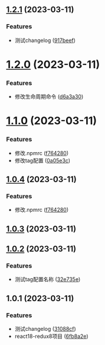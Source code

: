 ## [1.2.1](https://github.com/18355166248/diff-react-test/compare/1.2.0...1.2.1) (2023-03-11)


### Features

* 测试changelog ([917beef](https://github.com/18355166248/diff-react-test/commit/917beef5a5bbea59f9c5f821c03f6ac629939c82))



# [1.2.0](https://github.com/18355166248/diff-react-test/compare/1.1.0...1.2.0) (2023-03-11)


### Features

* 修改生命周期命令 ([d6a3a30](https://github.com/18355166248/diff-react-test/commit/d6a3a30701d31e368cb10ca288c09237d705b050))



# [1.1.0](https://github.com/18355166248/diff-react-test/compare/1.0.3...1.1.0) (2023-03-11)


### Features

* 修改.npmrc ([f764280](https://github.com/18355166248/diff-react-test/commit/f764280264ea8b31c0eca786a05f534f5df75b9d))
* 修改tag配置 ([0a05e3c](https://github.com/18355166248/diff-react-test/commit/0a05e3c154228e37236757287c9a8369e1b42f4d))



## [1.0.4](https://github.com/18355166248/diff-react-test/compare/1.0.3...1.0.4) (2023-03-11)


### Features

* 修改.npmrc ([f764280](https://github.com/18355166248/diff-react-test/commit/f764280264ea8b31c0eca786a05f534f5df75b9d))



## [1.0.3](https://github.com/18355166248/diff-react-test/compare/1.0.2...1.0.3) (2023-03-11)



## [1.0.2](https://github.com/18355166248/diff-react-test/compare/v1.0.1...v1.0.2) (2023-03-11)


### Features

* 测试tag配置名称 ([32e735e](https://github.com/18355166248/diff-react-test/commit/32e735e0dc8a174e1785104501dadf5e27635c99))



## 1.0.1 (2023-03-11)


### Features

* 测试changelog ([31088cf](https://github.com/18355166248/diff-react-test/commit/31088cf3bbca143912aed53375ecd04b724da333))
* react18-redux8项目 ([6fb8a2e](https://github.com/18355166248/diff-react-test/commit/6fb8a2e1405916b22dea5ae6abff557086f38b2b))



